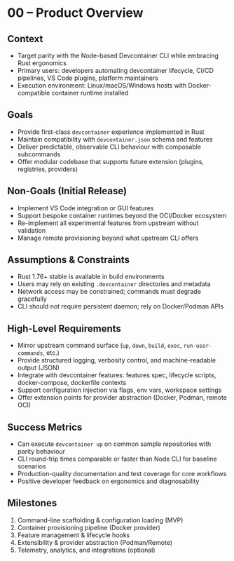 # 00 – Product Overview

## Context
- Target parity with the Node-based Devcontainer CLI while embracing Rust ergonomics
- Primary users: developers automating devcontainer lifecycle, CI/CD pipelines, VS Code plugins, platform maintainers
- Execution environment: Linux/macOS/Windows hosts with Docker-compatible container runtime installed

## Goals
- Provide first-class `devcontainer` experience implemented in Rust
- Maintain compatibility with `devcontainer.json` schema and features
- Deliver predictable, observable CLI behaviour with composable subcommands
- Offer modular codebase that supports future extension (plugins, registries, providers)

## Non-Goals (Initial Release)
- Implement VS Code integration or GUI features
- Support bespoke container runtimes beyond the OCI/Docker ecosystem
- Re-implement all experimental features from upstream without validation
- Manage remote provisioning beyond what upstream CLI offers

## Assumptions & Constraints
- Rust 1.76+ stable is available in build environments
- Users may rely on existing `.devcontainer` directories and metadata
- Network access may be constrained; commands must degrade gracefully
- CLI should not require persistent daemon; rely on Docker/Podman APIs

## High-Level Requirements
- Mirror upstream command surface (`up`, `down`, `build`, `exec`, `run-user-commands`, etc.)
- Provide structured logging, verbosity control, and machine-readable output (JSON)
- Integrate with devcontainer features: features spec, lifecycle scripts, docker-compose, dockerfile contexts
- Support configuration injection via flags, env vars, workspace settings
- Offer extension points for provider abstraction (Docker, Podman, remote OCI)

## Success Metrics
- Can execute `devcontainer up` on common sample repositories with parity behaviour
- CLI round-trip times comparable or faster than Node CLI for baseline scenarios
- Production-quality documentation and test coverage for core workflows
- Positive developer feedback on ergonomics and diagnosability

## Milestones
1. Command-line scaffolding & configuration loading (MVP)
2. Container provisioning pipeline (Docker provider)
3. Feature management & lifecycle hooks
4. Extensibility & provider abstraction (Podman/Remote)
5. Telemetry, analytics, and integrations (optional)
